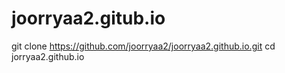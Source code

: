 # joorryaa2.gitub.io
git clone https://github.com/joorryaa2/joorryaa2.github.io.git
cd jorryaa2.github.io
